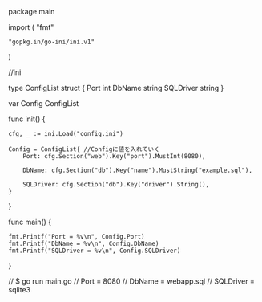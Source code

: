 package main

import (
	"fmt"

	"gopkg.in/go-ini/ini.v1"
)

//ini

type ConfigList struct {
	Port      int
	DbName    string
	SQLDriver string
}

var Config ConfigList

func init() {

	cfg, _ := ini.Load("config.ini")

	Config = ConfigList{ //Configに値を入れていく
		Port: cfg.Section("web").Key("port").MustInt(8080),

		DbName: cfg.Section("db").Key("name").MustString("example.sql"),

		SQLDriver: cfg.Section("db").Key("driver").String(),
	}
}

func main() {

	fmt.Printf("Port = %v\n", Config.Port)
	fmt.Printf("DbName = %v\n", Config.DbName)
	fmt.Printf("SQLDriver = %v\n", Config.SQLDriver)

}

// $ go run main.go
// Port = 8080
// DbName = webapp.sql
// SQLDriver = sqlite3
